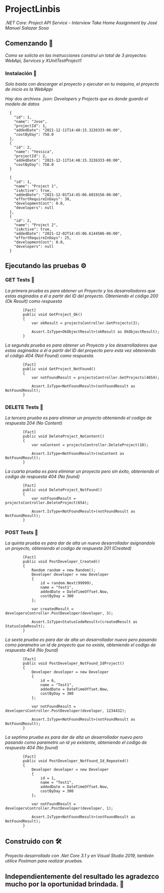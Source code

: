 # ProjectLinbis

_.NET Core: Project API Service - Interview Take Home Assignment by José Manuel Salazar Sosa_

## Comenzando 🚀

_Como se solicta en las instrucciones construí un total de 3 proyectos: WebApi, Services y XUnitTestProject1_

### Instalación 🔧

_Solo basta con descargar el proyecto y ejecutar en tu maquina, el proyecto de inicio es la WebAppi_

_Hay dos archivos .json: Developers y Projects que es donde guardo el modelo de datos_

```
  {
    "id": 1,
    "name": "Jose",
    "projectId": 1,
    "addedDate": "2021-12-11T14:48:15.3226333-06:00",
    "costByDay": 750.0
  },
  {
    "id": 2,
    "name": "Yessica",
    "projectId": 2,
    "addedDate": "2021-12-11T14:48:15.3226333-06:00",
    "costByDay": 750.0
  }
```
```
  {
    "id": 1,
    "name": "Project 1",
    "isActive": true,
    "addedDate": "2021-12-01T14:45:06.6019156-06:00",
    "effortRequireInDays": 30,
    "developmentCost": 0.0,
    "developers": null
  },
  {
    "id": 2,
    "name": "Project 2",
    "isActive": true,
    "addedDate": "2021-12-02T14:45:06.6144586-06:00",
    "effortRequireInDays": 25,
    "developmentCost": 0.0,
    "developers": null
  }
```

## Ejecutando las pruebas ⚙️

### GET Tests 🔩

_La primera prueba es para obtener un Proyecto y los desarrolladores que estas asginados a él a partir del ID del proyecto. 
Obteniendo el código 200 (Ok Result) como respuesta_

```
        [Fact]
        public void GetProject_Ok()
        {
            var okResult = projectsController.GetProjects(3);

            Assert.IsType<OkObjectResult>(okResult as OkObjectResult);
        }
```

_La segunda prueba es para obtener un Proyecto y los desarrolladores que estas asginados a él a partir del ID del proyecto 
pero esta vez obteniendo el código 404 (Not Found) como respuesta._

```
        [Fact]
        public void GetProject_NotFound()
        {
            var notFoundResult = projectsController.GetProjects(4654);

            Assert.IsType<NotFoundResult>(notFoundResult as NotFoundResult);
        }
```

### DELETE Tests 🔩

_La tercera prueba es para eliminar un proyecto obteniendo el codigo de respuesta 204 (No Content)_

```
        [Fact]
        public void DeleteProject_NoContent()
        {
            var noContent = projectsController.DeleteProject(10);

            Assert.IsType<NotFoundResult>(noContent as NotFoundResult);
        }
```

_La cuarta prueba es para eliminar un proyecto pero sin éxito, obteniendo el codigo de respuesta 404 (No found)_

```
        [Fact]
        public void DeleteProject_NotFound()
        {
            var notFoundResult = projectsController.DeleteProject(654);

            Assert.IsType<NotFoundResult>(notFoundResult as NotFoundResult);
        }
```

### POST Tests 🔩

_La quinta prueba es para dar de alta un nuevo desarrollador asignandole un proyecto, obteniendo el codigo de respuesta 201 (Created)_

```
        [Fact]
        public void PostDeveloper_Created()
        {
            Random random = new Random();
            Developer developer = new Developer
            {
                id = random.Next(99999),
                name = "Test1",
                addedDate = DateTimeOffset.Now,
                costByDay = 300
            };

            var createdResult = developersController.PostDeveloper(developer, 3);

            Assert.IsType<StatusCodeResult>(createdResult as StatusCodeResult);
        }
```

_La sexta prueba es para dar de alta un desarrollador nuevo pero pasando como parametro un id de proyecto que no existe,
obteniendo el codigo de respuesta 404 (No found)_

```
        [Fact]
        public void PostDeveloper_NotFound_IdProject()
        {
            Developer developer = new Developer
            {
                id = 6,
                name = "Test1",
                addedDate = DateTimeOffset.Now,
                costByDay = 300
            };

            var notFoundResult = developersController.PostDeveloper(developer, 1234432);

            Assert.IsType<NotFoundResult>(notFoundResult as NotFoundResult);
        }
```
_La septima prueba es para dar de alta un desarrollador nuevo pero pasando como parametro un id ya existente,
obteniendo el codigo de respuesta 404 (No found)_

```
        [Fact]
        public void PostDeveloper_NotFound_Id_Repeated()
        {
            Developer developer = new Developer
            {
                id = 1,
                name = "Test1",
                addedDate = DateTimeOffset.Now,
                costByDay = 300
            };

            var notFoundResult = developersController.PostDeveloper(developer, 1);

            Assert.IsType<NotFoundResult>(notFoundResult as NotFoundResult);
        }
```

## Construido con 🛠️

_Proyecto desarrollado con .Net Core 3.1 y en Visual Studio 2019, también utilice Postman para realizar pruebas._

## Independientemente del resultado les agradezco mucho por la oportunidad brindada. 🎁
